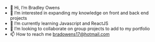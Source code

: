- 👋 Hi, I’m Bradley Owens
- 👀 I’m interested in expanding my knowledge on front and back end projects
- 🌱 I’m currently learning Javascript and ReactJS
- 💞️ I’m looking to collaborate on group projects to add to my portfolio
- 📫 How to reach me bradowens17@hotmail.com

<!---
bradley-owens/bradley-owens is a ✨ special ✨ repository because its `README.md` (this file) appears on your GitHub profile.
You can click the Preview link to take a look at your changes.
--->
